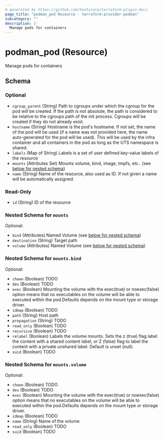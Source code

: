 ```yaml
---
# generated by https://github.com/hashicorp/terraform-plugin-docs
page_title: "podman_pod Resource - terraform-provider-podman"
subcategory: ""
description: |-
  Manage pods for containers
---
```


# podman_pod (Resource)

Manage pods for containers



<!-- schema generated by tfplugindocs -->
## Schema

### Optional

- `cgroup_parent` (String) Path to cgroups under which the cgroup for the pod will be created. If the path is not absolute, the path is considered to be relative to the cgroups path of the init process. Cgroups will be created if they do not already exist.
- `hostname` (String) Hostname is the pod's hostname. If not set, the name of the pod will be used (if a name was not provided here, the name auto-generated for the pod will be used). This will be used by the infra container and all containers in the pod as long as the UTS namespace is shared.
- `labels` (Map of String) Labels is a set of user defined key-value labels of the resource
- `mounts` (Attributes Set) Mounts volume, bind, image, tmpfs, etc.. (see [below for nested schema](#nestedatt--mounts))
- `name` (String) Name of the resource, also used as ID. If not given a name will be automatically assigned.

### Read-Only

- `id` (String) ID of the resource

<a id="nestedatt--mounts"></a>
### Nested Schema for `mounts`

Optional:

- `bind` (Attributes) Named Volume (see [below for nested schema](#nestedatt--mounts--bind))
- `destination` (String) Target path
- `volume` (Attributes) Named Volume (see [below for nested schema](#nestedatt--mounts--volume))

<a id="nestedatt--mounts--bind"></a>
### Nested Schema for `mounts.bind`

Optional:

- `chown` (Boolean) TODO
- `dev` (Boolean) TODO
- `exec` (Boolean) Mounting the volume with the exec(true) or noexec(false) option means that no executables on the volume will be able to executed within the pod.Defaults depends on the mount type or storage driver.
- `idmap` (Boolean) TODO
- `path` (String) Host path
- `propagation` (String) TODO
- `read_only` (Boolean) TODO
- `recursive` (Boolean) TODO
- `relabel` (Boolean) Labels the volume mounts. Sets the z (true) flag label the content with a shared content label, or Z (false) flag to label the content with a private unshared label. Default is unset (null).
- `suid` (Boolean) TODO


<a id="nestedatt--mounts--volume"></a>
### Nested Schema for `mounts.volume`

Optional:

- `chown` (Boolean) TODO
- `dev` (Boolean) TODO
- `exec` (Boolean) Mounting the volume with the exec(true) or noexec(false) option means that no executables on the volume will be able to executed within the pod.Defaults depends on the mount type or storage driver.
- `idmap` (Boolean) TODO
- `name` (String) Name of the volume
- `read_only` (Boolean) TODO
- `suid` (Boolean) TODO


